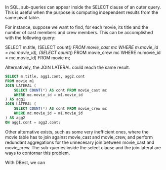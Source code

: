 In SQL, sub-queries can appear inside the SELECT clause of an outer query. This is useful when the purpose is computing independent results from the same pivot table. 

For instance, suppose we want to find, for each movie, its title and the number of cast members and crew members. This can be accomplished with the following query:

SELECT m.title, (SELECT count(*) FROM movie_cast mc WHERE m.movie_id = mc.movie_id), (SELECT count(*) FROM movie_crew mc WHERE m.movie_id = mc.movie_id)
FROM movie m;

Alternatively, the JOIN LATERAL could reach the same result.

```sql
SELECT m.title, agg1.cont, agg2.cont
FROM movie m1
JOIN LATERAL (
    SELECT COUNT(*) AS cont FROM movie_cast mc
    WHERE mc.movie_id = m1.movie_id
) AS agg1 
JOIN LATERAL (
    SELECT COUNT(*) AS cont FROM movie_crew mc
    WHERE mc.movie_id = m1.movie_id
) AS agg2 
ON agg1.cont = agg2.cont;
```

Other alternative exists, such as some very inefficient ones, where the movie table has to join against movie_cast and movie_crew, and perform redundant aggregations for the unnecesary join between movie_cast and movie_crew. The sub-queries inside the select clause and the join lateral are ways to contornar this problem.

With DBest, we can 
